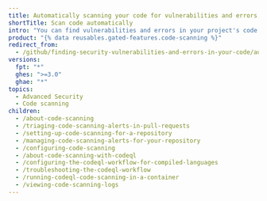 ```yaml
---
title: Automatically scanning your code for vulnerabilities and errors
shortTitle: Scan code automatically
intro: "You can find vulnerabilities and errors in your project's code on {% data variables.product.prodname_dotcom %}, as well as view, triage, understand, and resolve the related {% data variables.product.prodname_code_scanning %} alerts."
product: "{% data reusables.gated-features.code-scanning %}"
redirect_from:
  - /github/finding-security-vulnerabilities-and-errors-in-your-code/automatically-scanning-your-code-for-vulnerabilities-and-errors
versions:
  fpt: "*"
  ghes: ">=3.0"
  ghae: "*"
topics:
  - Advanced Security
  - Code scanning
children:
  - /about-code-scanning
  - /triaging-code-scanning-alerts-in-pull-requests
  - /setting-up-code-scanning-for-a-repository
  - /managing-code-scanning-alerts-for-your-repository
  - /configuring-code-scanning
  - /about-code-scanning-with-codeql
  - /configuring-the-codeql-workflow-for-compiled-languages
  - /troubleshooting-the-codeql-workflow
  - /running-codeql-code-scanning-in-a-container
  - /viewing-code-scanning-logs
---
```


<!--For this article in earlier GHES versions, see /content/github/finding-security-vulnerabilities-and-errors-in-your-code-->
